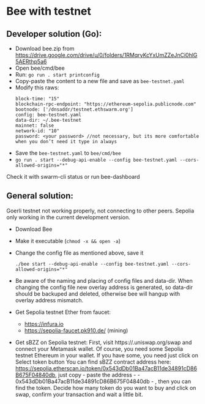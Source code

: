 # Bee with testnet

## Developer solution (Go):

- Download bee.zip from https://drive.google.com/drive/u/0/folders/1RMqryKcYxUmZZeJnCi0hlG5AERthp5a6 
- Open bee/cmd/bee
- Run: `go run . start printconfig`
- Copy-paste the content to a new file and save as `bee-testnet.yaml`
- Modify this raws:
    ```
    block-time: "15"
    blockchain-rpc-endpoint: "https://ethereum-sepolia.publicnode.com"
    bootnode: ['/dnsaddr/testnet.ethswarm.org']
    config: bee-testnet.yaml
    data-dir: ~/.bee-testnet
    mainnet: false
    network-id: "10"
    password: <your password> //not necessary, but its more comfortable when you don’t need it type in always
    ```
- Save the `bee-testnet.yaml` to `bee/cmd/bee`
- `go run . start --debug-api-enable --config bee-testnet.yaml --cors-allowed-origins="*"`

Check it with swarm-cli status or run bee-dashboard

## General solution:

Goerli testnet not working properly, not connecting to other peers. Sepolia only working in the current development version.

- Download Bee
- Make it executable (`chmod -x && open -a`)
- Change the config file as mentioned above, save it
    ```
    ./bee start --debug-api-enable --config bee-testnet.yaml --cors-allowed-origins="*"
    ```

- Be aware of the naming and placing of config files and data-dir. When changing the config file new overlay address is generated, so data-dir should be backuped and deleted, otherwise bee will hangup with overlay address mismatch.

- Get Sepolia testnet Ether from faucet: 
    - https://infura.io
    - https://sepolia-faucet.pk910.de/ (mining)

- Get sBZZ on Sepolia testnet:
    First, visit https://.uniswap.org/swap and connect your Metamask wallet.
    Of course, you need some Sepolia testnet Ethereum in your wallet.
    If you have some, you need just click on Select token button
    You can find sBZZ contract address here: https://sepolia.etherscan.io/token/0x543dDb01Ba47acB11de34891cD86B675F04840db, just copy - paste the address - - 0x543dDb01Ba47acB11de34891cD86B675F04840db - , then you can find the token.
    Decide how many token do you want to buy and click on swap, confirm your transaction and wait a little bit.
